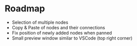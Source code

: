 # Roadmap

* Selection of multiple nodes
* Copy & Paste of nodes and their connections
* Fix position of newly added nodes when panned
* Small preview window similar to VSCode (top right corner)